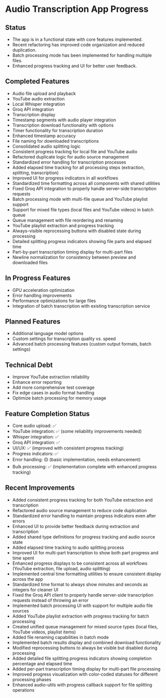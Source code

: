 # Audio Transcription App Progress

## Status
- The app is in a functional state with core features implemented.
- Recent refactoring has improved code organization and reduced duplication.
- Batch processing mode has been implemented for handling multiple files.
- Enhanced progress tracking and UI for better user feedback.

## Completed Features
- Audio file upload and playback
- YouTube audio extraction
- Local Whisper integration
- Groq API integration
- Transcription display
- Timestamp segments with audio player integration
- Transcription download functionality with options
- Timer functionality for transcription duration
- Enhanced timestamp accuracy
- File naming for downloaded transcriptions 
- Consolidated audio splitting logic
- Consistent progress tracking for local file and YouTube audio
- Refactored duplicate logic for audio source management
- Standardized error handling for transcription processes
- Added elapsed time tracking for all processing steps (extraction, splitting, transcription)
- Improved UI for progress indicators in all workflows
- Standardized time formatting across all components with shared utilities
- Fixed Groq API integration to properly handle server-side transcription requests
- Batch processing mode with multi-file queue and YouTube playlist support
- Support for mixed file types (local files and YouTube videos) in batch queue
- Queue management with file reordering and renaming
- YouTube playlist extraction and progress tracking
- Always-visible reprocessing buttons with disabled state during processing
- Detailed splitting progress indicators showing file parts and elapsed time
- Part-by-part transcription timing display for multi-part files
- Newline normalization for consistency between preview and downloaded files

## In Progress Features
- GPU acceleration optimization
- Error handling improvements
- Performance optimizations for large files
- Integration of batch transcription with existing transcription service

## Planned Features
- Additional language model options
- Custom settings for transcription quality vs. speed
- Advanced batch processing features (custom output formats, batch settings)

## Technical Debt
- Improve YouTube extraction reliability
- Enhance error reporting
- Add more comprehensive test coverage
- Fix edge cases in audio format handling
- Optimize batch processing for memory usage

## Feature Completion Status
- Core audio upload: ✅
- YouTube integration: ✅ (some reliability improvements needed)
- Whisper integration: ✅
- Groq API integration: ✅
- UI/UX: ✅ (improved with consistent progress tracking)
- Progress indicators: ✅
- Error handling: 🟡 (basic implementation, needs enhancement)
- Bulk processing: ✅ (implementation complete with enhanced progress tracking)

## Recent Improvements
- Added consistent progress tracking for both YouTube extraction and transcription
- Refactored audio source management to reduce code duplication
- Standardized error handling to maintain progress indicators even after errors
- Enhanced UI to provide better feedback during extraction and transcription
- Added shared type definitions for progress tracking and audio source state
- Added elapsed time tracking to audio splitting process
- Improved UI for multi-part transcription to show both part progress and time spent
- Enhanced progress displays to be consistent across all workflows (YouTube extraction, file upload, audio splitting)
- Implemented central time formatting utilities to ensure consistent display across the app
- Standardized time format to always show minutes and seconds as integers for cleaner UI
- Fixed the Groq API client to properly handle server-side transcription requests instead of throwing an error
- Implemented batch processing UI with support for multiple audio file sources
- Added YouTube playlist extraction with progress tracking for batch processing
- Created unified queue management for mixed source types (local files, YouTube videos, playlist items)
- Added file renaming capabilities in batch mode
- Implemented batch results display and combined download functionality 
- Modified reprocessing buttons to always be visible but disabled during processing
- Added detailed file splitting progress indicators showing completion percentage and elapsed time
- Added per-part transcription timing display for multi-part file processing
- Improved progress visualization with color-coded statuses for different processing phases
- Enhanced audio-utils with progress callback support for file splitting operations 